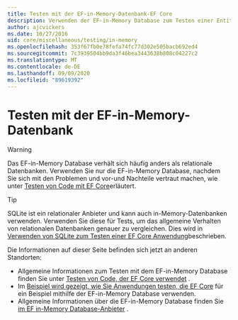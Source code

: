 ```yaml
---
title: Testen mit der EF-in-Memory-Datenbank-EF Core
description: Verwenden der EF-in-Memory Database zum Testen einer Entity Framework Core-Anwendung
author: ajcvickers
ms.date: 10/27/2016
uid: core/miscellaneous/testing/in-memory
ms.openlocfilehash: 353f67fb0e78fefa74fc77d302e505bacb692ed4
ms.sourcegitcommit: 7c3939504bb9da3f46bea3443638b808c04227c2
ms.translationtype: MT
ms.contentlocale: de-DE
ms.lasthandoff: 09/09/2020
ms.locfileid: "89619392"
---
```

# <a name="testing-with-the-ef-in-memory-database"></a>Testen mit der EF-in-Memory-Datenbank

> [!WARNING]
> Das EF-in-Memory Database verhält sich häufig anders als relationale Datenbanken.
> Verwenden Sie nur die EF-in-Memory Database, nachdem Sie sich mit den Problemen und vor-und Nachteile vertraut machen, wie unter [Testen von Code mit EF Core](xref:core/miscellaneous/testing/index)erläutert.  

> [!TIP]
> SQLite ist ein relationaler Anbieter und kann auch in-Memory-Datenbanken verwenden.
> Verwenden Sie diese für Tests, um das allgemeine Verhalten von relationalen Datenbanken genauer zu vergleichen.
> Dies wird in [Verwenden von SQLite zum Testen einer EF Core Anwendung](xref:core/miscellaneous/testing/sqlite)beschrieben.   

Die Informationen auf dieser Seite befinden sich jetzt an anderen Standorten:
* Allgemeine Informationen zum Testen mit dem EF-in-Memory Database finden Sie unter [Testen von Code, der EF Core verwendet](xref:core/miscellaneous/testing/index) .
* Im [Beispiel wird gezeigt, wie Sie Anwendungen testen, die EF Core](xref:core/miscellaneous/testing/testing-sample) für ein Beispiel mithilfe der EF-in-Memory Database verwenden.
* Allgemeine Informationen über die EF-in-Memory Database finden Sie [im EF in-Memory Database-Anbieter](xref:core/providers/in-memory/index) .
